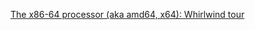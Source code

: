 
[The x86-64 processor (aka amd64, x64): Whirlwind tour](https://devblogs.microsoft.com/oldnewthing/20220831-00/?p=107077)
